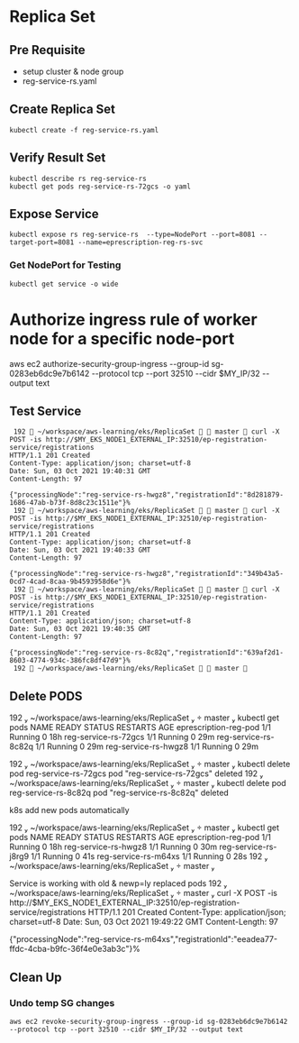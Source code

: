 # Replica Set
## Pre Requisite
- setup cluster & node group
- reg-service-rs.yaml
## Create Replica Set
```
kubectl create -f reg-service-rs.yaml
```
## Verify Result Set
```
kubectl describe rs reg-service-rs
kubectl get pods reg-service-rs-72gcs -o yaml
```
## Expose Service
```
kubectl expose rs reg-service-rs  --type=NodePort --port=8081 --target-port=8081 --name=eprescription-reg-rs-svc

```
### Get NodePort for Testing
```
kubectl get service -o wide
```

# Authorize ingress rule of worker node for a specific node-port
aws ec2 authorize-security-group-ingress --group-id sg-0283eb6dc9e7b6142 --protocol tcp --port 32510 --cidr $MY_IP/32 --output text

## Test Service
```
 192  ~/workspace/aws-learning/eks/ReplicaSet   master  curl -X POST -is http://$MY_EKS_NODE1_EXTERNAL_IP:32510/ep-registration-service/registrations
HTTP/1.1 201 Created
Content-Type: application/json; charset=utf-8
Date: Sun, 03 Oct 2021 19:40:31 GMT
Content-Length: 97

{"processingNode":"reg-service-rs-hwgz8","registrationId":"8d281879-1686-47ab-b73f-8d8c23c1511e"}%
 192  ~/workspace/aws-learning/eks/ReplicaSet   master  curl -X POST -is http://$MY_EKS_NODE1_EXTERNAL_IP:32510/ep-registration-service/registrations
HTTP/1.1 201 Created
Content-Type: application/json; charset=utf-8
Date: Sun, 03 Oct 2021 19:40:33 GMT
Content-Length: 97

{"processingNode":"reg-service-rs-hwgz8","registrationId":"349b43a5-0cd7-4cad-8caa-9b4593958d6e"}%
 192  ~/workspace/aws-learning/eks/ReplicaSet   master  curl -X POST -is http://$MY_EKS_NODE1_EXTERNAL_IP:32510/ep-registration-service/registrations
HTTP/1.1 201 Created
Content-Type: application/json; charset=utf-8
Date: Sun, 03 Oct 2021 19:40:35 GMT
Content-Length: 97

{"processingNode":"reg-service-rs-8c82q","registrationId":"639af2d1-8603-4774-934c-386fc8df47d9"}%
 192  ~/workspace/aws-learning/eks/ReplicaSet   master 
```
## Delete PODS
 192  ~/workspace/aws-learning/eks/ReplicaSet   master  kubectl get pods
NAME                    READY   STATUS    RESTARTS   AGE
eprescription-reg-pod   1/1     Running   0          18h
reg-service-rs-72gcs    1/1     Running   0          29m
reg-service-rs-8c82q    1/1     Running   0          29m
reg-service-rs-hwgz8    1/1     Running   0          29m

 192  ~/workspace/aws-learning/eks/ReplicaSet   master  kubectl delete pod reg-service-rs-72gcs
pod "reg-service-rs-72gcs" deleted
 192  ~/workspace/aws-learning/eks/ReplicaSet   master  kubectl delete pod reg-service-rs-8c82q
pod "reg-service-rs-8c82q" deleted

k8s add new pods automatically 

 192  ~/workspace/aws-learning/eks/ReplicaSet   master  kubectl get pods
NAME                    READY   STATUS    RESTARTS   AGE
eprescription-reg-pod   1/1     Running   0          18h
reg-service-rs-hwgz8    1/1     Running   0          30m
reg-service-rs-j8rg9    1/1     Running   0          41s
reg-service-rs-m64xs    1/1     Running   0          28s
 192  ~/workspace/aws-learning/eks/ReplicaSet   master 

 Service is working with old & newp=ly replaced pods 
  192  ~/workspace/aws-learning/eks/ReplicaSet   master  curl -X POST -is http://$MY_EKS_NODE1_EXTERNAL_IP:32510/ep-registration-service/registrations
HTTP/1.1 201 Created
Content-Type: application/json; charset=utf-8
Date: Sun, 03 Oct 2021 19:49:22 GMT
Content-Length: 97

{"processingNode":"reg-service-rs-m64xs","registrationId":"eeadea77-ffdc-4cba-b9fc-36f4e0e3ab3c"}%
## Clean Up

### Undo temp SG changes 
```
aws ec2 revoke-security-group-ingress --group-id sg-0283eb6dc9e7b6142 --protocol tcp --port 32510 --cidr $MY_IP/32 --output text
```
